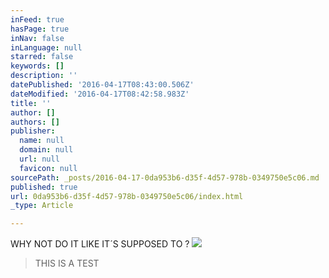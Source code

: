 ```yaml
---
inFeed: true
hasPage: true
inNav: false
inLanguage: null
starred: false
keywords: []
description: ''
datePublished: '2016-04-17T08:43:00.506Z'
dateModified: '2016-04-17T08:42:58.983Z'
title: ''
author: []
authors: []
publisher:
  name: null
  domain: null
  url: null
  favicon: null
sourcePath: _posts/2016-04-17-0da953b6-d35f-4d57-978b-0349750e5c06.md
published: true
url: 0da953b6-d35f-4d57-978b-0349750e5c06/index.html
_type: Article

---
```

WHY NOT DO IT LIKE IT´S SUPPOSED TO ?
![](https://the-grid-user-content.s3-us-west-2.amazonaws.com/8ee9dc99-1d4a-4c35-b5c3-125921dc2bd1.jpg)

> THIS IS A TEST